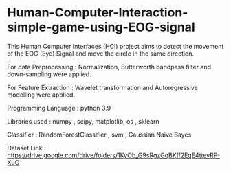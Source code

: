 # Human-Computer-Interaction-simple-game-using-EOG-signal

This Human Computer Interfaces (HCI) project aims to detect the movement of the EOG (Eye) Signal and move the circle in the same direction.

For data Preprocessing :
Normalization, Butterworth bandpass filter and down-sampling were applied. 

For Feature Extraction : 
Wavelet transformation and Autoregressive modelling were applied.

Programming Language : python 3.9

Libraries used : numpy , scipy, matplotlib, os , sklearn

Classifier : RandomForestClassifier , svm , Gaussian Naive Bayes


Dataset Link : https://drive.google.com/drive/folders/1KyOb_G9sRgzGqBKff2EqE4ttevRP-XuG
